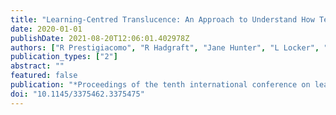 ```yaml
---
title: "Learning-Centred Translucence: An Approach to Understand How Teachers Talk about Classroom Data"
date: 2020-01-01
publishDate: 2021-08-20T12:06:01.402978Z
authors: ["R Prestigiacomo", "R Hadgraft", "Jane Hunter", "L Locker", "Simon Knight", " ..."]
publication_types: ["2"]
abstract: ""
featured: false
publication: "*Proceedings of the tenth international conference on learning analytics łdots*"
doi: "10.1145/3375462.3375475"
---
```


